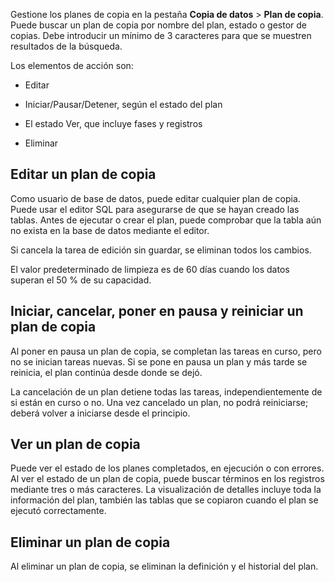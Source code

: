 Gestione los planes de copia en la pestaña **Copia de datos** > **Plan de copia**. Puede buscar un plan de copia por nombre del plan, estado o gestor de copias. Debe introducir un mínimo de 3 caracteres para que se muestren resultados de la búsqueda.

Los elementos de acción son:

-   Editar


-   Iniciar/Pausar/Detener, según el estado del plan


-   El estado Ver, que incluye fases y registros


-   Eliminar


## Editar un plan de copia


Como usuario de base de datos, puede editar cualquier plan de copia. Puede usar el editor SQL para asegurarse de que se hayan creado las tablas. Antes de ejecutar o crear el plan, puede comprobar que la tabla aún no exista en la base de datos mediante el editor.

Si cancela la tarea de edición sin guardar, se eliminan todos los cambios.

El valor predeterminado de limpieza es de 60 días cuando los datos superan el 50 % de su capacidad.

## Iniciar, cancelar, poner en pausa y reiniciar un plan de copia


Al poner en pausa un plan de copia, se completan las tareas en curso, pero no se inician tareas nuevas. Si se pone en pausa un plan y más tarde se reinicia, el plan continúa desde donde se dejó.

La cancelación de un plan detiene todas las tareas, independientemente de si están en curso o no. Una vez cancelado un plan, no podrá reiniciarse; deberá volver a iniciarse desde el principio.

## Ver un plan de copia


Puede ver el estado de los planes completados, en ejecución o con errores. Al ver el estado de un plan de copia, puede buscar términos en los registros mediante tres o más caracteres. La visualización de detalles incluye toda la información del plan, también las tablas que se copiaron cuando el plan se ejecutó correctamente.

## Eliminar un plan de copia


Al eliminar un plan de copia, se eliminan la definición y el historial del plan.

